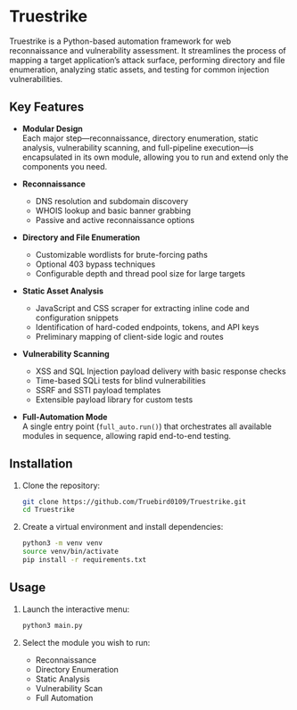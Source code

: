 # Truestrike

Truestrike is a Python-based automation framework for web reconnaissance and vulnerability assessment. It streamlines the process of mapping a target application’s attack surface, performing directory and file enumeration, analyzing static assets, and testing for common injection vulnerabilities.

## Key Features

- **Modular Design**  
  Each major step—reconnaissance, directory enumeration, static analysis, vulnerability scanning, and full-pipeline execution—is encapsulated in its own module, allowing you to run and extend only the components you need.

- **Reconnaissance**  
  - DNS resolution and subdomain discovery  
  - WHOIS lookup and basic banner grabbing  
  - Passive and active reconnaissance options

- **Directory and File Enumeration**  
  - Customizable wordlists for brute-forcing paths  
  - Optional 403 bypass techniques  
  - Configurable depth and thread pool size for large targets

- **Static Asset Analysis**  
  - JavaScript and CSS scraper for extracting inline code and configuration snippets  
  - Identification of hard-coded endpoints, tokens, and API keys  
  - Preliminary mapping of client-side logic and routes

- **Vulnerability Scanning**  
  - XSS and SQL Injection payload delivery with basic response checks  
  - Time-based SQLi tests for blind vulnerabilities  
  - SSRF and SSTI payload templates  
  - Extensible payload library for custom tests

- **Full-Automation Mode**  
  A single entry point (`full_auto.run()`) that orchestrates all available modules in sequence, allowing rapid end-to-end testing.

## Installation

1. Clone the repository:
   ```bash
   git clone https://github.com/Truebird0109/Truestrike.git
   cd Truestrike


2. Create a virtual environment and install dependencies:

   ```bash
   python3 -m venv venv
   source venv/bin/activate
   pip install -r requirements.txt
   ```

## Usage

1. Launch the interactive menu:

   ```bash
   python3 main.py
   ```

2. Select the module you wish to run:

   * Reconnaissance
   * Directory Enumeration
   * Static Analysis
   * Vulnerability Scan
   * Full Automation


